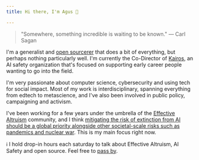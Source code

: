 ```yaml
---
title: Hi there, I'm Agus 👋

---
```

> "Somewhere, something incredible is waiting to be known."
> — Carl Sagan

I'm a generalist and [open sourcerer](https://github.com/agucova) that does a bit of everything, but perhaps nothing particularly well. I'm currently the Co-Director of [Kairos](https://kairos-project.org), an AI safety organization that's focused on supporting early career people wanting to go into the field.

I'm very passionate about computer science, cybersecurity and using tech for social impact. Most of my work is interdisciplinary, spanning everything from edtech to metascience, and I've also been involved in public policy, campaigning and activism.

I've been working for a few years under the umbrella of the [Effective Altruism](https://www.effectivealtruism.org/) community, and I think [mitigating the risk of extinction from AI should be a global priority alongside other societal-scale risks such as pandemics and nuclear war](https://www.safe.ai/work/statement-on-ai-risk/). This is my main focus right now.

ℹ️ I hold drop-in hours each saturday to talk about Effective Altruism, AI Safety and open source. Feel free to [pass by](https://calendly.com/agucova/drop-in-hours).
